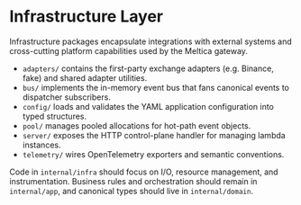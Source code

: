 # Infrastructure Layer

Infrastructure packages encapsulate integrations with external systems and
cross-cutting platform capabilities used by the Meltica gateway.

- `adapters/` contains the first-party exchange adapters (e.g. Binance, fake)
  and shared adapter utilities.
- `bus/` implements the in-memory event bus that fans canonical events to
  dispatcher subscribers.
- `config/` loads and validates the YAML application configuration into typed
  structures.
- `pool/` manages pooled allocations for hot-path event objects.
- `server/` exposes the HTTP control-plane handler for managing lambda
  instances.
- `telemetry/` wires OpenTelemetry exporters and semantic conventions.

Code in `internal/infra` should focus on I/O, resource management, and
instrumentation. Business rules and orchestration should remain in
`internal/app`, and canonical types should live in `internal/domain`.
